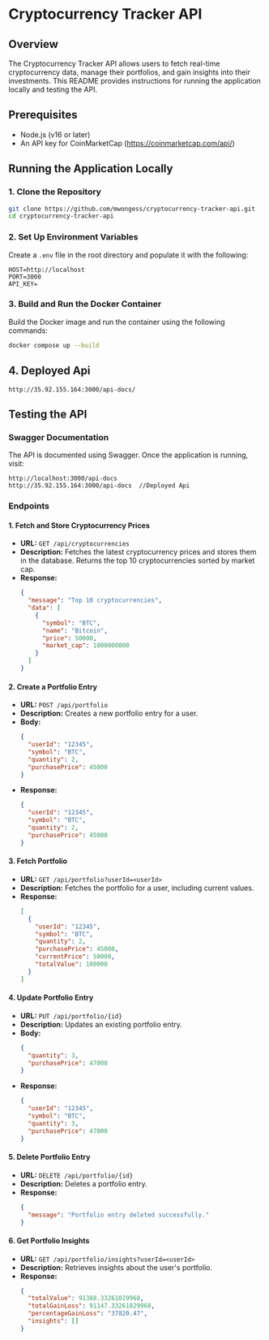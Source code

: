 # Cryptocurrency Tracker API

## Overview
The Cryptocurrency Tracker API allows users to fetch real-time cryptocurrency data, manage their portfolios, and gain insights into their investments. This README provides instructions for running the application locally and testing the API.

## Prerequisites
- Node.js (v16 or later)
- An API key for CoinMarketCap (https://coinmarketcap.com/api/)

## Running the Application Locally

### 1. Clone the Repository
```bash
git clone https://github.com/mwongess/cryptocurrency-tracker-api.git
cd cryptocurrency-tracker-api
```
### 2. Set Up Environment Variables
Create a `.env` file in the root directory and populate it with the following:
```env
HOST=http://localhost
PORT=3000
API_KEY=
```
### 3. Build and Run the Docker Container
Build the Docker image and run the container using the following commands:

```bash
docker compose up --build
```

## 4. Deployed Api
```
http://35.92.155.164:3000/api-docs/
```
## Testing the API

### Swagger Documentation
The API is documented using Swagger. Once the application is running, visit:
```
http://localhost:3000/api-docs 
http://35.92.155.164:3000/api-docs  //Deployed Api

```

### Endpoints

#### 1. Fetch and Store Cryptocurrency Prices
- **URL:** `GET /api/cryptocurrencies`
- **Description:** Fetches the latest cryptocurrency prices and stores them in the database. Returns the top 10 cryptocurrencies sorted by market cap.
- **Response:**
  ```json
  {
    "message": "Top 10 cryptocurrencies",
    "data": [
      {
        "symbol": "BTC",
        "name": "Bitcoin",
        "price": 50000,
        "market_cap": 1000000000
      }
    ]
  }
  ```

#### 2. Create a Portfolio Entry
- **URL:** `POST /api/portfolio`
- **Description:** Creates a new portfolio entry for a user.
- **Body:**
  ```json
  {
    "userId": "12345",
    "symbol": "BTC",
    "quantity": 2,
    "purchasePrice": 45000
  }
  ```
- **Response:**
  ```json
  {
    "userId": "12345",
    "symbol": "BTC",
    "quantity": 2,
    "purchasePrice": 45000
  }
  ```

#### 3. Fetch Portfolio
- **URL:** `GET /api/portfolio?userId=<userId>`
- **Description:** Fetches the portfolio for a user, including current values.
- **Response:**
  ```json
  [
    {
      "userId": "12345",
      "symbol": "BTC",
      "quantity": 2,
      "purchasePrice": 45000,
      "currentPrice": 50000,
      "totalValue": 100000
    }
  ]
  ```

#### 4. Update Portfolio Entry
- **URL:** `PUT /api/portfolio/{id}`
- **Description:** Updates an existing portfolio entry.
- **Body:**
  ```json
  {
    "quantity": 3,
    "purchasePrice": 47000
  }
  ```
- **Response:**
  ```json
  {
    "userId": "12345",
    "symbol": "BTC",
    "quantity": 3,
    "purchasePrice": 47000
  }
  ```

#### 5. Delete Portfolio Entry
- **URL:** `DELETE /api/portfolio/{id}`
- **Description:** Deletes a portfolio entry.
- **Response:**
  ```json
  {
    "message": "Portfolio entry deleted successfully."
  }
  ```

#### 6. Get Portfolio Insights
- **URL:** `GET /api/portfolio/insights?userId=<userId>`
- **Description:** Retrieves insights about the user's portfolio.
- **Response:**
  ```json
  {
    "totalValue": 91388.33261029968,
    "totalGainLoss": 91147.33261029968,
    "percentageGainLoss": "37820.47",
    "insights": []
  }
  ```

